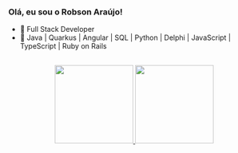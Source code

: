 ### Olá, eu sou o Robson Araújo!

- 🔭 Full Stack Developer
- 🌱 Java | Quarkus | Angular | SQL | Python | Delphi | JavaScript | TypeScript | Ruby on Rails
##

<div align="center">
  <a href="https://github.com/araujorobson">
  <img height="157em" src="https://github-readme-stats.vercel.app/api?username=araujorobson&show_icons=true&theme=ocean_dark&include_all_commits=true&count_private=true"/>
  <img height="157em" src="https://github-readme-stats.vercel.app/api/top-langs/?username=araujorobson&layout=compact&langs_count=7&theme=ocean_dark"/>
</div>
